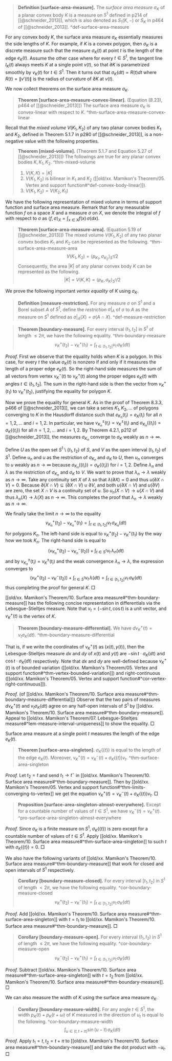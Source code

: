 > __Definition [surface-area-measure].__ The _surface area measure_ $\sigma_K$ of a planar convex body $K$ is a measure on $S^1$ defined in p214 of [[@schneider_2013]], which is also denoted as $S_1(K, -)$ or $S_K$ in p464 of [[@schneider_2013]].
> ^def-surface-area-measure

For any convex body $K$, the surface area measure $\sigma_K$ essentially measures the side lengths of $K$. For example, if $K$ is a convex polygon, then $\sigma_K$ is a discrete measure such that the measure $\sigma_K\left( t \right)$ at point $t$ is the length of the edge $e_K(t)$. Assume the other case where for every $t \in S^1$, the tangent line $l_K(t)$ always meets $K$ at a single point $v(t)$, so that $\partial K$ is parametrized smoothly by $v_K(t)$ for $t \in S^1$. Then it turns out that $\sigma_K(dt) = R(t) dt$ where $R(t) = \left\lVert v'(t) \right\rVert$ is the radius of curvature of $\partial K$ at $v(t)$.

We now collect theorems on the surface area measure $\sigma_K$.

> __Theorem [surface-area-measure-convex-linear].__ (Equation (8.23), p464 of [[@schneider_2013]]) The surface area measure $\sigma_K$ is convex-linear with respect to $K$. ^thm-surface-area-measure-convex-linear

Recall that the _mixed volume_ $V(K_1, K_2)$ of any two planar convex bodies $K_1$ and $K_2$, defined in Theorem 5.1.7 in p280 of [[@schneider_2013]], is a non-negative value with the following properties.

> __Theorem [mixed-volume].__ (Theorem 5.1.7 and Equation 5.27 of [[@schneider_2013]]) The followings are true for any planar convex bodies $K, K_1, K_2$. ^thm-mixed-volume
> 
> 1. $V(K, K) = |K|$
> 2. $V(K_1, K_2)$ is bilinear in $K_1$ and $K_2$ ([[old/xx. Mamikon's Theorem/05. Vertex and support function#^def-convex-body-linear]]).
> 3. $V(K_1, K_2) = V(K_2, K_1)$

We have the following representation of mixed volume in terms of support function and surface area measure. Remark that for any measurable function $f$ on a space $X$ and a measure $\sigma$ on $X$, we denote the integral of $f$ with respect to $\sigma$ as $\left< f, \sigma \right>_{X} = \int_{x \in X} f(x)\,\sigma(dx)$.

> __Theorem [surface-area-measure-area].__ (Equation 5.19 of [[@schneider_2013]]) The mixed volume $V(K_1, K_2)$ of any two planar convex bodies $K_1$ and $K_2$ can be represented as the following. ^thm-surface-area-measure-area
$$
V(K_1, K_2) = \left< p_{K_1}, \sigma_{K_2} \right>_{S^1} / 2
$$
> Consequently, the area $|K|$ of any planar convex body $K$ can be represented as the following.
$$
|K| = V(K, K) = \left< p_K, \sigma_K \right>_{S^1} / 2
$$

We prove the following important _vertex equality_ of $K$ using $\sigma_K$.

> __Definition [measure-restriction].__ For any measure $\sigma$ on $S^1$ and a Borel subset $A$ of $S^1$, define the _restriction_ $\sigma|_A$ of $\sigma$ to $A$ as the measure on $S^1$ defined as $\sigma|_A(X) = \sigma(A \cap X)$. ^def-measure-restriction

> __Theorem [boundary-measure].__ For every interval $(t_1, t_2]$ in $S^1$ of length $\leq 2\pi$, we have the following equality. ^thm-boundary-measure
$$
v_K^+(t_2) - v_K^+(t_1) = \int_{t \in (t_1, t_2]} v_t \, \sigma_K(dt)
$$

_Proof._ First we observe that the equality holds when $K$ is a polygon. In this case, for every $t$ the value $\sigma_K(t)$ is nonzero if and only if it measures the length of a proper edge $e_K(t)$. So the right-hand side measures the sum of all vectors from vertex $v_K^-(t)$ to $v_K^+(t)$ along the proper edges $e_K(t)$ with angles $t \in (t_1, t_2]$. The sum in the right-hand side is then the vector from $v_K^+(t_1)$ to $v_K^+(t_2)$, justifying the equality for polygon $K$.  

Now we prove the equality for general $K$. As in the proof of Theorem 8.3.3, p466 of [[@schneider_2013]], we can take a series $K_1, K_2, \dots$ of polygons converging to $K$ in the Hausdorff distance such that $e_{K_n}(t_i) = e_{K}(t_i)$ for all $n = 1, 2, \dots$ and $i = 1, 2$. In particular, we have $v_{K_n}^{\pm}(t_i) = v_{K}^{\pm}(t_i)$ and $\sigma_{K_n}(\{t_i\}) = \sigma_{K}(\{t_i\})$ for all $n = 1, 2, \dots$ and $i = 1, 2$. By Theorem 4.2.1, p212 of [[@schneider_2013]], the measures $\sigma_{K_n}$ converge to $\sigma_K$ weakly as $n \to \infty$.

Define $U$ as the open set $S^1 \setminus \left\{ t_1, t_2 \right\}$ of $S$, and $V$ as the open interval $(t_1, t_2)$ of $S^1$. Define $u_n$ and $u$ as the restriction of $\sigma_{K_n}$ and $\sigma_K$ to $U$, then $u_n$ converges to $u$ weakly as $n \to \infty$ because $\sigma_{K_n}(\{t_i\}) = \sigma_{K}(\{t_i\})$ for $i = 1, 2$. Define $\lambda_n$ and $\lambda$ as the restriction of $\sigma_{K_n}$ and $\sigma_K$ to $V$. We want to prove that $\lambda_n \to \lambda$ weakly as $n \to \infty$. Take any continuity set $X$ of $\lambda$ so that $\lambda(\partial X) = 0$ and thus $u(\partial X \cap V) = 0$. Because $\partial(X \cap V) \subseteq (\partial X \cap V) \cup \partial V$, and both $u(\partial X \cap V)$ and $u(\partial V)$ are zero, the set $X \cap V$ is a continuity set of $u$. So $u_n(X \cap V) \to u(X \cap V)$ and thus $\lambda_n(X) \to \lambda(X)$ as $n \to \infty$. This completes the proof that $\lambda_n \to \lambda$ weakly as $n \to \infty$.

We finally take the limit $n \to \infty$ to the equality
$$
v_{K_n}^+(t_2) - v_{K_n}^+(t_1) = \int_{t \in (t_1, t_2]} v_t \, \sigma_{K_n}(dt)
$$
for polygons $K_n$. The left-hand side is equal to $v_K^+(t_2) - v_K^+(t_1)$ by the way how we took $K_n$. The right-hand side is equal to
$$
(v_{K_n}^+(t_2) - v_{K_n}^-(t_2)) + \int_{t \in S^1} v_t \, \lambda_n(dt)
$$
and by $v_{K_n}^{\pm}(t_i) = v_{K}^{\pm}(t_i)$ and the weak convergence $\lambda_n \to \lambda$, the expression converges to
$$
(v_{K}^+(t_2) - v_{K}^-(t_2)) + \int_{t \in S^1} v_t \, \lambda(dt) = \int_{t \in (t_1, t_2]} v_t\, \sigma_{K}(dt)
$$
thus completing the proof for general $K$. □

[[old/xx. Mamikon's Theorem/10. Surface area measure#^thm-boundary-measure]] has the following concise representation in differentials via the Lebesgue-Stieltjes measure. Note that $v_t = (-\sin t, \cos t)$ is a unit vector, and $v_K^+(t)$ is the vertex of $K$.

> __Theorem [boundary-measure-differential].__ We have $dv_K^+(t) = v_t \sigma_K(dt)$. ^thm-boundary-measure-differential

That is, if we write the coordinates of $v_K^+(t)$ as $(x(t), y(t))$, then the Lebesgue-Stieltjes measure $dx$ and $dy$ of $x(t)$ and $y(t)$ are $-\sin t \cdot \sigma_K(dt)$ and $\cos t \cdot \sigma_K(dt)$ respectively. Note that $dx$ and $dy$ are well-defined because $v_K^+(t)$ is of bounded variation ([[old/xx. Mamikon's Theorem/05. Vertex and support function#^thm-vertex-bounded-variation]]) and right-continuous ([[old/xx. Mamikon's Theorem/05. Vertex and support function#^cor-vertex-right-continuous]]).

_Proof._ (of [[old/xx. Mamikon's Theorem/10. Surface area measure#^thm-boundary-measure-differential]]) Observe that the two pairs of measures $dv_K^+(t)$ and $v_t \sigma_K(dt)$ agree on any half-open intervals of $S^1$ by [[old/xx. Mamikon's Theorem/10. Surface area measure#^thm-boundary-measure]]. Appeal to [[old/xx. Mamikon's Theorem/07. Lebesgue-Stieltjes measure#^lem-measure-interval-uniqueness]] to show the equality. □

Surface area measure at a single point $t$ measures the length of the edge $e_K(t)$.

> __Theorem [surface-area-singleton].__ $\sigma_K(\left\{ t \right\})$ is equal to the length of the edge $e_K(t)$. Moreover, $v_K^+(t) = v_K^-(t) + \sigma_K( \left\{ t \right\} ) v_t$. ^thm-surface-area-singleton

_Proof._ Let $t_2 = t$ and send $t_1 \to t^-$ in [[old/xx. Mamikon's Theorem/10. Surface area measure#^thm-boundary-measure]]. Then by [[old/xx. Mamikon's Theorem/05. Vertex and support function#^thm-limits-converging-to-vertex]] we get the equation $v_K^+(t) = v_K^-(t) + \sigma_K(\left\{ t \right\}) v_t$. □

> __Proposition [surface-area-singleton-almost-everywhere].__ Except for a countable number of values of $t \in S^1$, we have $v_K^-(t) = v_K^+(t)$.
> ^pro-surface-area-singleton-almost-everywhere

_Proof._ Since $\sigma_K$ is a finite measure on $S^1$, $\sigma_K(\left\{ t \right\})$ is zero except for a countable number of values of $t \in S^1$. Apply [[old/xx. Mamikon's Theorem/10. Surface area measure#^thm-surface-area-singleton]] to such $t$ with $\sigma_K(\left\{ t \right\}) = 0$. □

We also have the following variants of [[old/xx. Mamikon's Theorem/10. Surface area measure#^thm-boundary-measure]] that work for closed and open intervals of $S^1$ respectively.

> __Corollary [boundary-measure-closed].__ For every interval $[t_1, t_2]$ in $S^1$ of length $< 2\pi$, we have the following equality. ^cor-boundary-measure-closed
$$
v_K^+(t_2) - v_K^-(t_1) = \int_{t \in [t_1, t_2]} v_t \, \sigma_K(dt)
$$

_Proof._ Add [[old/xx. Mamikon's Theorem/10. Surface area measure#^thm-surface-area-singleton]] with $t=t_1$ to [[old/xx. Mamikon's Theorem/10. Surface area measure#^thm-boundary-measure]]. □

> __Corollary [boundary-measure-open].__ For every interval $(t_1, t_2)$ in $S^1$ of length $\leq 2\pi$, we have the following equality. ^cor-boundary-measure-open
$$
v_K^-(t_2) - v_K^+(t_1) = \int_{t \in (t_1, t_2)} v_t \, \sigma_K(dt)
$$

_Proof._ Subtract [[old/xx. Mamikon's Theorem/10. Surface area measure#^thm-surface-area-singleton]] with $t=t_2$ from [[old/xx. Mamikon's Theorem/10. Surface area measure#^thm-boundary-measure]]. □

We can also measure the width of $K$ using the surface area measure $\sigma_K$.

> __Corollary [boundary-measure-width].__ For any angle $t \in S^1$, the width $p_K(t) + p_K(t + \omega)$ of $K$ measured in the direction of $u_t$ is equal to the following. ^cor-boundary-measure-width
$$
\int_{u \in (t, t + \pi)} \sin(u - t) \, \sigma_K(dt)
$$

_Proof._ Apply $t_1 = t, t_2 = t + \pi$ to [[old/xx. Mamikon's Theorem/10. Surface area measure#^thm-boundary-measure]] and take the dot product with $-u_t$. □
